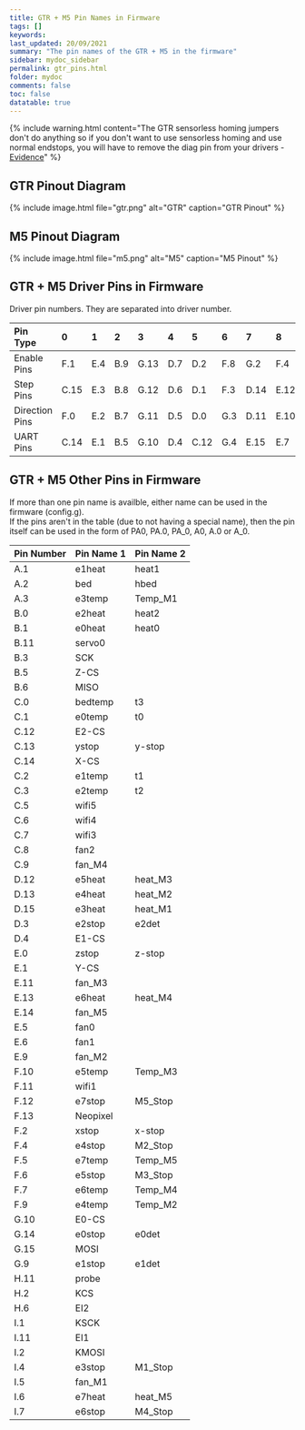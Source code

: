 ```yaml
---
title: GTR + M5 Pin Names in Firmware
tags: []
keywords: 
last_updated: 20/09/2021
summary: "The pin names of the GTR + M5 in the firmware"
sidebar: mydoc_sidebar
permalink: gtr_pins.html
folder: mydoc
comments: false
toc: false
datatable: true
---
```


{% include warning.html content="The GTR sensorless homing jumpers don't do anything so if you don't want to use sensorless homing and use normal endstops, you will have to remove the diag pin from your drivers - [Evidence](https://github.com/bigtreetech/BIGTREETECH-GTR-V1.0/issues/12)" %}

## GTR Pinout Diagram

{% include image.html file="gtr.png" alt="GTR" caption="GTR Pinout" %}

## M5 Pinout Diagram

{% include image.html file="m5.png" alt="M5" caption="M5 Pinout" %}

## GTR + M5 Driver Pins in Firmware

Driver pin numbers. They are separated into driver number.

<div class="datatable-begin"></div>

|Pin Type|0|1|2|3|4|5|6|7|8|9|10|
| :---|:----|:----|:-----|:-----|:-----|:-----|:-----|:-----|:-----|:-----|:-----|
|Enable Pins|F.1|E.4|B.9|G.13|D.7|D.2|F.8|G.2|F.4|E.8|I.0|
|Step Pins|C.15|E.3|B.8|G.12|D.6|D.1|F.3|D.14|E.12|G.0|H.12|
|Direction Pins|F.0|E.2|B.7|G.11|D.5|D.0|G.3|D.11|E.10|G.1|H.15|
|UART Pins|C.14|E.1|B.5|G.10|D.4|C.12|G.4|E.15|E.7|F.15|H.14|

<div class="datatable-end"></div>

## GTR + M5 Other Pins in Firmware 

If more than one pin name is availble, either name can be used in the firmware (config.g).  
If the pins aren't in the table (due to not having a special name), then the pin itself can be used in the form of PA0, PA.0, PA_0, A0, A.0 or A_0.  

<div class="datatable-begin"></div>

|Pin Number|Pin Name 1|Pin Name 2|
| :------------- |:-------------|:-------------|
|A.1| e1heat|heat1|
|A.2| bed|hbed|
|A.3| e3temp|Temp_M1|
|B.0| e2heat|heat2|
|B.1| e0heat|heat0|
|B.11|servo0||
|B.3| SCK||
|B.5| Z-CS||
|B.6| MISO||
|C.0| bedtemp|t3|
|C.1| e0temp|t0|
|C.12|E2-CS||
|C.13| ystop|y-stop|
|C.14|X-CS||
|C.2| e1temp|t1|
|C.3| e2temp|t2|
|C.5| wifi5||
|C.6| wifi4||
|C.7| wifi3||
|C.8| fan2||
|C.9| fan_M4||
|D.12|e5heat|heat_M3|
|D.13|e4heat|heat_M2|
|D.15|e3heat|heat_M1|
|D.3| e2stop|e2det|
|D.4| E1-CS||
|E.0| zstop|z-stop|
|E.1| Y-CS||
|E.11|fan_M3||
|E.13|e6heat|heat_M4|
|E.14| fan_M5||
|E.5| fan0||
|E.6| fan1||
|E.9| fan_M2||
|F.10|e5temp|Temp_M3|
|F.11|wifi1||
|F.12|e7stop|M5_Stop|
|F.13|Neopixel||
|F.2| xstop|x-stop|
|F.4| e4stop|M2_Stop|
|F.5| e7temp|Temp_M5|
|F.6| e5stop|M3_Stop|
|F.7| e6temp|Temp_M4|
|F.9| e4temp|Temp_M2|
|G.10|E0-CS||
|G.14|e0stop|e0det|
|G.15| MOSI||
|G.9| e1stop|e1det|
|H.11|probe||
|H.2| KCS||
|H.6| EI2||
|I.1| KSCK||
|I.11|EI1||
|I.2| KMOSI||
|I.4| e3stop|M1_Stop|
|I.5| fan_M1||
|I.6| e7heat|heat_M5|
|I.7| e6stop|M4_Stop|

<div class="datatable-end"></div>